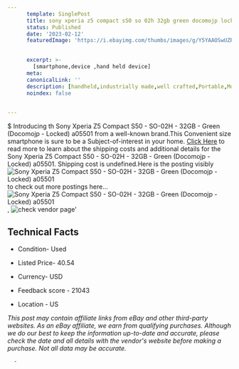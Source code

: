 ```yaml
---
      template: SinglePost
      title: sony xperia z5 compact s50 so 02h 32gb green docomojp locked a05501
      status: Published
      date: '2023-02-12'
      featuredImage: 'https://i.ebayimg.com/thumbs/images/g/Y5YAAOSwUZRjxlG0/s-l225.jpg'
       

      excerpt: >-
        [smartphone,device ,hand held device]
      meta:
      canonicalLink: ''
      description: [handheld,industrially made,well crafted,Portable,Mobile,Compact,Convenient,Lightweight,Maneuverable,Man-portable,Miniature,Carriable,Hand-held,Light,Holdable,Transportable,Mobile device,Pocket-sized,On-the-go,Wireless,Cordless,Compact size,Convenient size, smartphone,device ,hand held device]
      noindex: false
      

---
```

$
      Introducing th Sony Xperia Z5 Compact   S50 - SO-02H - 32GB - Green (Docomojp - Locked) a05501 from a well-known brand.This Convenient size smartphone is sure to be a Subject-of-interest in your home. [Click Here](https://www.ebay.com/itm/285097280221?hash=item42611f42dd%3Ag%3AY5YAAOSwUZRjxlG0&mkevt=1&mkcid=1&mkrid=711-53200-19255-0&campid=%253CePNCampaignId%253E&customid=%253CreferenceId%253E&toolid=10049) to read more to learn about the shipping costs and additional details for the Sony Xperia Z5 Compact   S50 - SO-02H - 32GB - Green (Docomojp - Locked) a05501. Shipping cost is undefined.Here is the posting visibly ![Sony Xperia Z5 Compact   S50 - SO-02H - 32GB - Green (Docomojp - Locked) a05501](https://i.ebayimg.com/thumbs/images/g/Y5YAAOSwUZRjxlG0/s-l225.jpg) to check out more postings here... ![Sony Xperia Z5 Compact   S50 - SO-02H - 32GB - Green (Docomojp - Locked) a05501](https://i.ebayimg.com/images/g/Y5YAAOSwUZRjxlG0/s-l1600.jpg), ![check vendor page](https://origin-galleryplus.ebayimg.com/ws/web/285097280221_2_0_1/225x225.jpg,https://origin-galleryplus.ebayimg.com/ws/web/285097280221_3_0_1/225x225.jpg,https://origin-galleryplus.ebayimg.com/ws/web/285097280221_4_0_1/225x225.jpg)'

      

 ## Technical Facts 



     
      

 - Condition- Used 


      

 - Listed Price- 40.54 


      

 - Currency- USD 


      

 - Feedback score - 21043 


      

 - Location - US 


      
      

 *_This post may contain affiliate links from eBay and other third-party websites. As an eBay affiliate, we earn from qualifying purchases. Although we do our best to keep the information up-to-date and accurate, please check the date and all details with the vendor's website before making a purchase. Not all data may be accurate._*




      -
